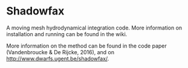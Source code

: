 # Shadowfax

A moving mesh hydrodynamical integration code. More information on installation
and running can be found in the wiki.

More information on the method can be found in the code paper (Vandenbroucke
& De Rijcke, 2016), and on <http://www.dwarfs.ugent.be/shadowfax/>.
